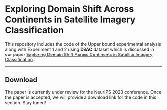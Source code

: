 # Exploring Domain Shift Across Continents in Satellite Imagery Classification

This repository includes the code of the Upper bound experimental analysis along with Experiment 1 and 2 using <b>DSAC</b> dataset which is discussed in our paper [Exploring Domain Shift Across Continents in Satellite Imagery Classification](https://openreview.net/forum?id=AXc3X2nsbu&referrer=%5BAuthor%20Console%5D(%2Fgroup%3Fid%3DNeurIPS.cc%2F2023%2FTrack%2FDatasets_and_Benchmarks%2FAuthors%23your-submissions)).

--------------------------------------------------------------------------------

## Download

The paper is currently under review for the NeurIPS 2023 conference. Once the paper is accepted, we will provide a download link for the code in this section. Stay tuned!
